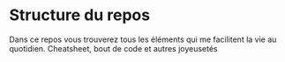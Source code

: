 # Structure du repos
Dans ce repos vous trouverez tous les éléments qui me facilitent la vie au quotidien.
Cheatsheet, bout de code et autres joyeusetés


